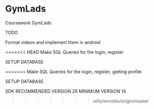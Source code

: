 # GymLads
Coursework GymLads

TODO

Format videos and implement them in android

<<<<<<< HEAD
Make SQL Queries for the login, register

SETUP DATABASE

=======
Make SQL Queries for the login, register, getting profile

SETUP DATABASE

SDK RECOMMENDED VERSION 26
MINIMUM VERSION 14
>>>>>>> refs/remotes/origin/master
